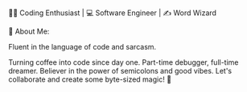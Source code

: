 👨‍💻 Coding Enthusiast | 💻 Software Engineer | ✍️ Word Wizard

🌟 About Me:

Fluent in the language of code and sarcasm.

Turning coffee into code since day one.
Part-time debugger, full-time dreamer.
Believer in the power of semicolons and good vibes.
Let's collaborate and create some byte-sized magic! 🚀


<!---
kaliadhairya/kaliadhairya is a ✨ special ✨ repository because its `README.md` (this file) appears on your GitHub profile.
You can click the Preview link to take a look at your changes.
--->
